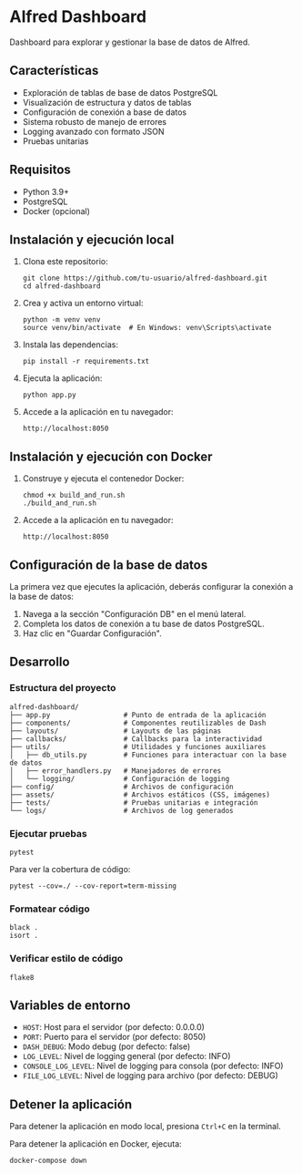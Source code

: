 # Alfred Dashboard

Dashboard para explorar y gestionar la base de datos de Alfred.

## Características

- Exploración de tablas de base de datos PostgreSQL
- Visualización de estructura y datos de tablas
- Configuración de conexión a base de datos
- Sistema robusto de manejo de errores
- Logging avanzado con formato JSON
- Pruebas unitarias

## Requisitos

- Python 3.9+
- PostgreSQL
- Docker (opcional)

## Instalación y ejecución local

1. Clona este repositorio:
   ```
   git clone https://github.com/tu-usuario/alfred-dashboard.git
   cd alfred-dashboard
   ```

2. Crea y activa un entorno virtual:
   ```
   python -m venv venv
   source venv/bin/activate  # En Windows: venv\Scripts\activate
   ```

3. Instala las dependencias:
   ```
   pip install -r requirements.txt
   ```

4. Ejecuta la aplicación:
   ```
   python app.py
   ```

5. Accede a la aplicación en tu navegador:
   ```
   http://localhost:8050
   ```

## Instalación y ejecución con Docker

1. Construye y ejecuta el contenedor Docker:
   ```
   chmod +x build_and_run.sh
   ./build_and_run.sh
   ```

2. Accede a la aplicación en tu navegador:
   ```
   http://localhost:8050
   ```

## Configuración de la base de datos

La primera vez que ejecutes la aplicación, deberás configurar la conexión a la base de datos:

1. Navega a la sección "Configuración DB" en el menú lateral.
2. Completa los datos de conexión a tu base de datos PostgreSQL.
3. Haz clic en "Guardar Configuración".

## Desarrollo

### Estructura del proyecto

```
alfred-dashboard/
├── app.py                  # Punto de entrada de la aplicación
├── components/             # Componentes reutilizables de Dash
├── layouts/                # Layouts de las páginas
├── callbacks/              # Callbacks para la interactividad
├── utils/                  # Utilidades y funciones auxiliares
│   ├── db_utils.py         # Funciones para interactuar con la base de datos
│   ├── error_handlers.py   # Manejadores de errores
│   └── logging/            # Configuración de logging
├── config/                 # Archivos de configuración
├── assets/                 # Archivos estáticos (CSS, imágenes)
├── tests/                  # Pruebas unitarias e integración
└── logs/                   # Archivos de log generados
```

### Ejecutar pruebas

```
pytest
```

Para ver la cobertura de código:

```
pytest --cov=./ --cov-report=term-missing
```

### Formatear código

```
black .
isort .
```

### Verificar estilo de código

```
flake8
```

## Variables de entorno

- `HOST`: Host para el servidor (por defecto: 0.0.0.0)
- `PORT`: Puerto para el servidor (por defecto: 8050)
- `DASH_DEBUG`: Modo debug (por defecto: false)
- `LOG_LEVEL`: Nivel de logging general (por defecto: INFO)
- `CONSOLE_LOG_LEVEL`: Nivel de logging para consola (por defecto: INFO)
- `FILE_LOG_LEVEL`: Nivel de logging para archivo (por defecto: DEBUG)

## Detener la aplicación

Para detener la aplicación en modo local, presiona `Ctrl+C` en la terminal.

Para detener la aplicación en Docker, ejecuta:

```
docker-compose down
```
